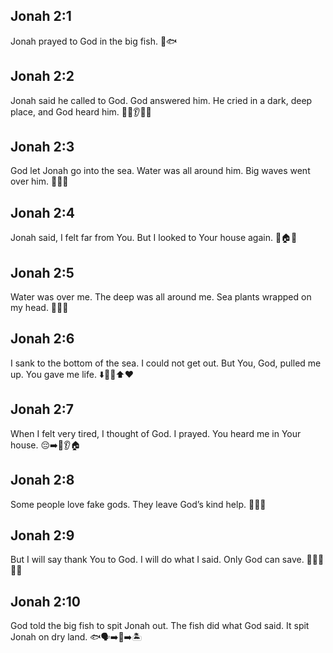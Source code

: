 ## Jonah 2:1
Jonah prayed to God in the big fish. 🙏🐟
## Jonah 2:2
Jonah said he called to God. God answered him. He cried in a dark, deep place, and God heard him. 📣🙏👂🌑🌊
## Jonah 2:3
God let Jonah go into the sea. Water was all around him. Big waves went over him. 🌊🌊😰
## Jonah 2:4
Jonah said, I felt far from You. But I looked to Your house again. 👀🏠🙏
## Jonah 2:5
Water was over me. The deep was all around me. Sea plants wrapped on my head. 🌊🌊🌿
## Jonah 2:6
I sank to the bottom of the sea. I could not get out. But You, God, pulled me up. You gave me life. ⬇️🌊❌⬆️❤️
## Jonah 2:7
When I felt very tired, I thought of God. I prayed. You heard me in Your house. 😔➡️🙏👂🏠
## Jonah 2:8
Some people love fake gods. They leave God’s kind help. 🗿🚫💔
## Jonah 2:9
But I will say thank You to God. I will do what I said. Only God can save. 🎵🙏😊🤝🛟
## Jonah 2:10
God told the big fish to spit Jonah out. The fish did what God said. It spit Jonah on dry land. 🐟🗣️➡️🤢➡️🏝️
